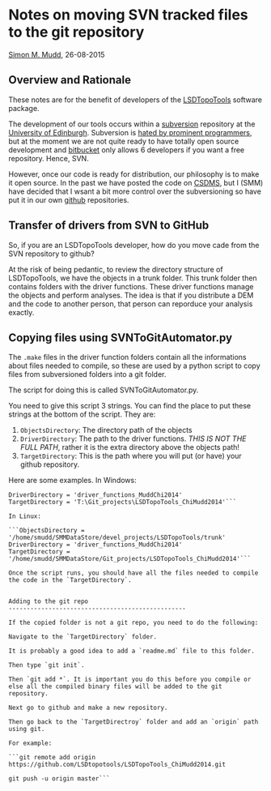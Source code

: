 Notes on moving SVN tracked files to the git repository
============================================================

[Simon M. Mudd](http://simon-m-mudd.github.io/), 26-08-2015

Overview and Rationale
--------------------------

These notes are for the benefit of developers of the [LSDTopoTools](http://lsdtopotools.github.io/) software package. 

The development of our tools occurs within a [subversion](https://subversion.apache.org/) repository at the [University of Edinburgh](https://www.wiki.ed.ac.uk/display/ecdfwiki/Version+Control+Service). 
Subversion is [hated by prominent programmers](https://www.youtube.com/watch?v=idLyobOhtO4), but at the moment we are not quite ready to have totally open source development and [bitbucket](https://bitbucket.org/) only allows 6 developers if you want a free repository. Hence, SVN. 

However, once our code is ready for distribution, our philosophy is to make it open source. 
In the past we have posted the code on [CSDMS](http://csdms.colorado.edu/wiki/Main_Page), but I (SMM) have decided that I wsant a bit more control over the subversioning so have put it in our own [github](https://github.com/LSDtopotools) repositories. 

Transfer of drivers from SVN to GitHub
---------------------------------------

So, if you are an LSDTopoTools developer, how do you move cade from the SVN repository to github?

At the risk of being pedantic, to review the directory structure of LSDTopoTools, we have the objects in a trunk folder. 
This trunk folder then contains folders with the driver functions. These driver functions manage the objects and perform analyses. 
The idea is that if you distribute a DEM and the code to another person, that person can reporduce your analysis exactly. 



Copying files using SVNToGitAutomator.py
----------------------------------------------

The `.make` files in the driver function folders contain all the informations about files needed to compile, so these are used by a python script to copy files from subversioned folders into a git folder. 


The script for doing this is called SVNToGitAutomator.py. 

You need to give this script 3 strings. You can find the place to put these strings at the bottom of the script. They are:

1. `ObjectsDirectory`: The directory path of the objects
2. `DriverDirectory`: The path to the driver functions. *THIS IS NOT THE FULL PATH*, rather it is the extra directory above the objects path!
3. `TargetDirectory`: This is the path where you will put (or have) your github repository.

Here are some examples. In Windows:

```ObjectsDirectory = 'T:\devel_projects\LSDTopoTools\trunk'
DriverDirectory = 'driver_functions_MuddChi2014'
TargetDirectory = 'T:\Git_projects\LSDTopoTools_ChiMudd2014'```

In Linux:

```ObjectsDirectory = '/home/smudd/SMMDataStore/devel_projects/LSDTopoTools/trunk'
DriverDirectory = 'driver_functions_MuddChi2014'
TargetDirectory = '/home/smudd/SMMDataStore/Git_projects/LSDTopoTools_ChiMudd2014'```

Once the script runs, you should have all the files needed to compile the code in the `TargetDirectory`. 


Adding to the git repo
-------------------------------------------------

If the copied folder is not a git repo, you need to do the following:

Navigate to the `TargetDirectory` folder.

It is probably a good idea to add a `readme.md` file to this folder. 

Then type `git init`.

Then `git add *`. It is important you do this before you compile or else all the compiled binary files will be added to the git repository.

Next go to github and make a new repository. 

Then go back to the `TargetDirectroy` folder and add an `origin` path using git. 

For example:

```git remote add origin https://github.com/LSDtopotools/LSDTopoTools_ChiMudd2014.git

git push -u origin master```